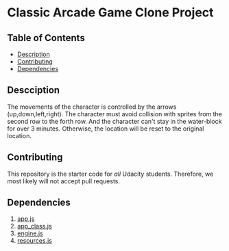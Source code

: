 # Classic Arcade Game Clone Project

## Table of Contents

- [Description](#Description)
- [Contributing](#Contributing)
- [Dependencies](#Dependencies)

## Descciption

The movements of the character is controlled by the arrows (up,down,left,right). The character must avoid collision with sprites from the second row to the forth row. And the character can't stay in the water-block for over 3 minutes. Otherwise, the location will be reset to the original location.


## Contributing

This repository is the starter code for _all_ Udacity students. Therefore, we most likely will not accept pull requests.

##  Dependencies
1.  [app.js](https://github.com/S1014711679/Front-End/blob/master/Udacity%20Project%203%20-%20%20Arcade%20Game%20Master/js/app.js)
2.  [app_class.js](https://github.com/S1014711679/Front-End/blob/master/Udacity%20Project%203%20-%20%20Arcade%20Game%20Master/js/app_class.js)
3.  [engine.js](https://github.com/S1014711679/Front-End/blob/master/Udacity%20Project%203%20-%20%20Arcade%20Game%20Master/js/engine.js)
4.  [resources.js](https://github.com/S1014711679/Front-End/blob/master/Udacity%20Project%203%20-%20%20Arcade%20Game%20Master/js/resources.js)
